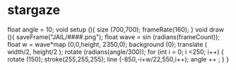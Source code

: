 # stargaze
 float angle = 10; void setup (){   size (700,700);  frameRate(160);  }  void draw (){    saveFrame("JAIL/####.png");    float wave = sin (radians(frameCount));   float w = wave*map (0,0,height, 2350,0);         background (0);   translate ( width/2, height/2 );   rotate (radians(angle/300));        for (int i = 0; i &lt;250; i++) { rotate (150);     stroke(255,255,255);  line (-850,-i+w/22,550,i++);     angle ++ ;    } }
